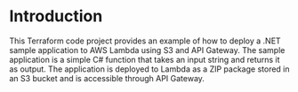 # Introduction

This Terraform code project provides an example of how to deploy a .NET sample application to AWS Lambda using S3 and API Gateway. The sample application is a simple C# function that takes an input string and returns it as output. The application is deployed to Lambda as a ZIP package stored in an S3 bucket and is accessible through API Gateway.
